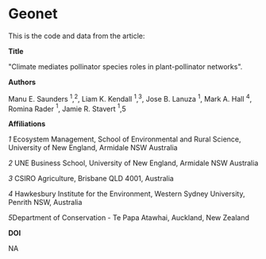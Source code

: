 # Geonet

This is the code and data from the article:

**Title** 

"Climate mediates pollinator species roles in plant-pollinator networks".

**Authors** 

Manu E. Saunders $^1$,$^2$, Liam K. Kendall $^1$,$^3$, Jose B. Lanuza $^1$, Mark A. Hall $^4$, Romina Rader $^1$, Jamie R. Stavert $^1$,$5$

**Affiliations**

*1* Ecosystem Management, School of Environmental and Rural Science, University of New England, Armidale NSW Australia

*2* UNE Business School, University of New England, Armidale NSW Australia

*3* CSIRO Agriculture, Brisbane QLD 4001, Australia

*4* Hawkesbury Institute for the Environment, Western Sydney University, Penrith NSW, Australia

*5*Department of Conservation - Te Papa Atawhai, Auckland, New Zealand

**DOI**

NA
